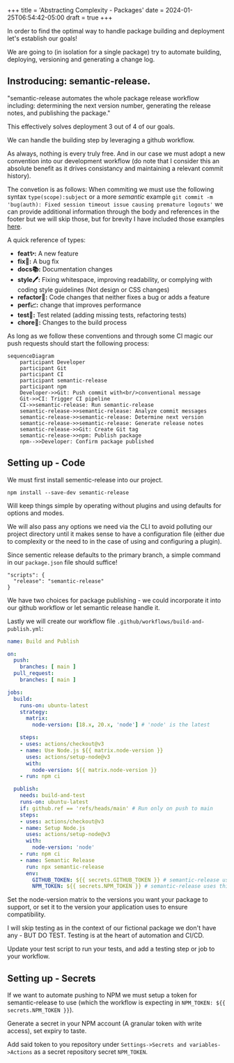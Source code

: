 +++
title = 'Abstracting Complexity - Packages'
date = 2024-01-25T06:54:42-05:00
draft = true
+++

In order to find the optimal way to handle package building and deployment let's establish our goals!

We are going to (in isolation for a single package) try to automate building, deploying, versioning and generating a change log.

## Instroducing: semantic-release.

"semantic-release automates the whole package release workflow including: determining the next version number, generating the release notes, and publishing the package." 

This effectively solves deployment 3 out of 4 of our goals.

We can handle the building step by leveraging a github workflow. 

As always, nothing is every truly free. And in our case we must adopt a new convention into our development workflow (do note that I consider this an absolute benefit as it drives consistancy and maintaining a relevant commit history).

The convetion is as follows: When commiting we must use the following syntax `type(scope):subject` or a more *semantic* example `git commit -m 'bug(auth): Fixed session timeout issue causing premature logouts'` we can provide additional information through the body and references in the footer but we will skip those, but for brevity I have included those examples [here](https://gist.github.com/onajourney/f875edb9e88840787303dbbe6fe3be14).

A quick reference of types: 

- **feat✨:** A new feature
- **fix🐛:** A bug fix
- **docs📚:** Documentation changes
- **style🖊️:** Fixing whitespace, improving readability, or complying with coding style guidelines (Not design or CSS changes)
- **refactor🔨:** Code changes that neither fixes a bug or adds a feature
- **perf📈:** change that improves performance
- **test🧪:** Test related (adding missing tests, refactoring tests)
- **chore🧹:** Changes to the build process

As long as we follow these conventions and through some CI magic our push requests should start the following process:

```mermaid
sequenceDiagram
    participant Developer
    participant Git
    participant CI
    participant semantic-release
    participant npm
    Developer->>Git: Push commit with<br/>conventional message
    Git->>CI: Trigger CI pipeline
    CI->>semantic-release: Run semantic-release
    semantic-release->>semantic-release: Analyze commit messages
    semantic-release->>semantic-release: Determine next version
    semantic-release->>semantic-release: Generate release notes
    semantic-release->>Git: Create Git tag
    semantic-release->>npm: Publish package
    npm-->>Developer: Confirm package published
```

## Setting up - Code

We must first install sementic-release into our project. 

`npm install --save-dev semantic-release`

Will keep things simple by operating without plugins and using defaults for options and modes. 

We will also pass any options we need via the CLI to avoid polluting our project directory until it makes sense to have a configuration file (either due to complexity or the need to in the case of using and configuring a plugin).

Since sementic release defaults to the primary branch, a simple command in our `package.json` file should suffice! 

```
"scripts": {
  "release": "semantic-release"
}
```

We have two choices for package publishing - we could incorporate it into our github workflow or let semantic release handle it. 

Lastly we will create our workflow file `.github/workflows/build-and-publish.yml`:
```yml
name: Build and Publish

on:
  push:
    branches: [ main ]
  pull_request:
    branches: [ main ]

jobs:
  build:
    runs-on: ubuntu-latest
    strategy:
      matrix:
        node-version: [18.x, 20.x, 'node'] # 'node' is the latest

    steps:
    - uses: actions/checkout@v3
    - name: Use Node.js ${{ matrix.node-version }}
      uses: actions/setup-node@v3
      with:
        node-version: ${{ matrix.node-version }}
    - run: npm ci

  publish:
    needs: build-and-test
    runs-on: ubuntu-latest
    if: github.ref == 'refs/heads/main' # Run only on push to main
    steps:
    - uses: actions/checkout@v3
    - name: Setup Node.js
      uses: actions/setup-node@v3
      with:
        node-version: 'node'
    - run: npm ci
    - name: Semantic Release
      run: npx semantic-release
      env:
        GITHUB_TOKEN: ${{ secrets.GITHUB_TOKEN }} # semantic-release uses this to create releases on GitHub
        NPM_TOKEN: ${{ secrets.NPM_TOKEN }} # semantic-release uses this to publish your package to npm 
```
Set the node-version matrix to the versions you want your package to support, or set it to the version your application uses to ensure compatibility.

I will skip testing as in the context of our fictional package we don't have any - BUT DO TEST. Testing is at the heart of automation and CI/CD.

Update your test script to run your tests, and add a testing step or job to your workflow. 

## Setting up - Secrets

If we want to automate pushing to NPM we must setup a token for semantic-release to use (which the workflow is expecting in `NPM_TOKEN: ${{ secrets.NPM_TOKEN }}`).

Generate a secret in your NPM account (A granular token with write access), set expiry to taste.

Add said token to you repository under `Settings->Secrets and variables->Actions` as a secret repository secret `NPM_TOKEN`.

